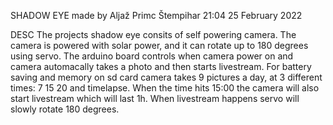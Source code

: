 SHADOW  EYE 
made by Aljaž Primc Štempihar 21:04 25 February 2022

DESC
The projects shadow eye consits of self powering camera. The camera is powered with solar power,
and it can rotate up to 180 degrees using servo. The arduino board controls when camera power on
and camera automacally takes a photo and then starts livestream. For battery saving and memory 
on sd card camera takes 9 pictures a day, at 3 different times: 7 15 20 and timelapse. When the time hits 15:00
the camera will also start livestream which will last 1h. When livestream happens servo will slowly rotate 
180 degrees.
